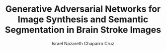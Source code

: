 ---
paperId: 32
author: Israel Nazareth Chaparro Cruz
publicationauthor: Chaparro Cruz, I. N.
title: Generative Adversarial Networks for Image Synthesis and Semantic Segmentation in Brain Stroke Images
pdf: Poster_Chaparro_Israel.pdf
poster: --
alt: --
type: Poster
topic: FAT
link: https://research.latinxinai.org/papers/neurips/2019/pdf/Poster_Chaparro_Israel.pdf
conference: neurips
year: 2019
tags: neurips-2019
location: Vancouver, Canada
---